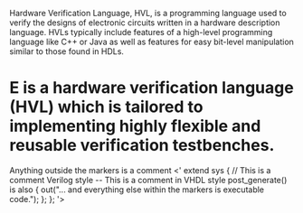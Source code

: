Hardware Verification Language, HVL, is a programming language used to verify the 
designs of electronic circuits written in a hardware description language. 
HVLs typically include features of a high-level programming language like C++ or Java 
as well as features for easy bit-level manipulation similar to those found in HDLs. 

E is a hardware verification language (HVL) which is tailored to implementing highly 
flexible and reusable verification testbenches.
==================================================
Anything outside the markers is a comment
<'
extend sys {
  // This is a comment Verilog style
  -- This is a comment in VHDL style
  post_generate() is also {
    out("... and everything else within the markers is executable code.");
  };
};
'>